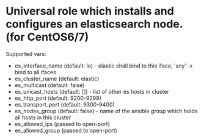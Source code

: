 # Universal role which installs and configures an elasticsearch node. (for CentOS6/7)

Supported vars:
 - es_interface_name (default: lo) - elastic shall bind to this iface, 'any' -> bind to all ifaces
 - es_cluster_name (default: elastic)
 - es_multicast (default: false)
 - es_unicast_hosts (default: []) - list of other es hosts in cluster
 - es_http_port (default: 9200-9299)
 - es_transport_port (default: 9300-9400)
 - es_nodes_group (default: false) - name of the ansible group which holds all hosts in this cluster
 - es_allowed_ips (passed to open-port)
 - es_allowed_group (passed to open-port)
